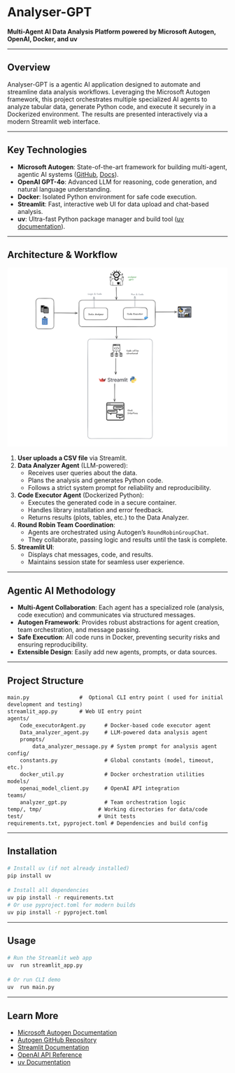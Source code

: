 # Analyser-GPT

**Multi-Agent AI Data Analysis Platform powered by Microsoft Autogen, OpenAI, Docker, and uv**

---

## Overview

Analyser-GPT is a agentic AI application designed to automate and streamline data analysis workflows. Leveraging the Microsoft Autogen framework, this project orchestrates multiple specialized AI agents to analyze tabular data, generate Python code, and execute it securely in a Dockerized environment. The results are presented interactively via a modern Streamlit web interface.

---

## Key Technologies

- **Microsoft Autogen**: State-of-the-art framework for building multi-agent, agentic AI systems ([GitHub](https://github.com/microsoft/autogen), [Docs](https://microsoft.github.io/autogen/)).
- **OpenAI GPT-4o**: Advanced LLM for reasoning, code generation, and natural language understanding.
- **Docker**: Isolated Python environment for safe code execution.
- **Streamlit**: Fast, interactive web UI for data upload and chat-based analysis.
- **uv**: Ultra-fast Python package manager and build tool ([uv documentation](https://github.com/astral-sh/uv)).

---

## Architecture & Workflow

![Workflow Diagram](./Workflow-Diagram.png)

1. **User uploads a CSV file** via Streamlit.
2. **Data Analyzer Agent** (LLM-powered):
	 - Receives user queries about the data.
	 - Plans the analysis and generates Python code.
	 - Follows a strict system prompt for reliability and reproducibility.
3. **Code Executor Agent** (Dockerized Python):
	 - Executes the generated code in a secure container.
	 - Handles library installation and error feedback.
	 - Returns results (plots, tables, etc.) to the Data Analyzer.
4. **Round Robin Team Coordination**:
	 - Agents are orchestrated using Autogen’s `RoundRobinGroupChat`.
	 - They collaborate, passing logic and results until the task is complete.
5. **Streamlit UI**:
	 - Displays chat messages, code, and results.
	 - Maintains session state for seamless user experience.

---

## Agentic AI Methodology

- **Multi-Agent Collaboration**: Each agent has a specialized role (analysis, code execution) and communicates via structured messages.
- **Autogen Framework**: Provides robust abstractions for agent creation, team orchestration, and message passing.
- **Safe Execution**: All code runs in Docker, preventing security risks and ensuring reproducibility.
- **Extensible Design**: Easily add new agents, prompts, or data sources.

---

## Project Structure

```
main.py                #  Optional CLI entry point ( used for initial development and testing)
streamlit_app.py       # Web UI entry point
agents/
	Code_executorAgent.py      # Docker-based code executor agent
	Data_analyzer_agent.py     # LLM-powered data analysis agent
	prompts/
		data_analyzer_message.py # System prompt for analysis agent
config/
	constants.py               # Global constants (model, timeout, etc.)
	docker_util.py             # Docker orchestration utilities
models/
	openai_model_client.py     # OpenAI API integration
teams/
	analyzer_gpt.py            # Team orchestration logic
temp/, tmp/                  # Working directories for data/code
test/                        # Unit tests
requirements.txt, pyproject.toml # Dependencies and build config
```

---

## Installation

```bash
# Install uv (if not already installed)
pip install uv

# Install all dependencies
uv pip install -r requirements.txt
# Or use pyproject.toml for modern builds
uv pip install -r pyproject.toml
```

---

## Usage

```bash
# Run the Streamlit web app
uv  run streamlit_app.py

# Or run CLI demo
uv  run main.py
```

---
## Learn More

- [Microsoft Autogen Documentation](https://microsoft.github.io/autogen/)
- [Autogen GitHub Repository](https://github.com/microsoft/autogen)
- [Streamlit Documentation](https://docs.streamlit.io/)
- [OpenAI API Reference](https://platform.openai.com/docs/)
- [uv Documentation](https://github.com/astral-sh/uv)




